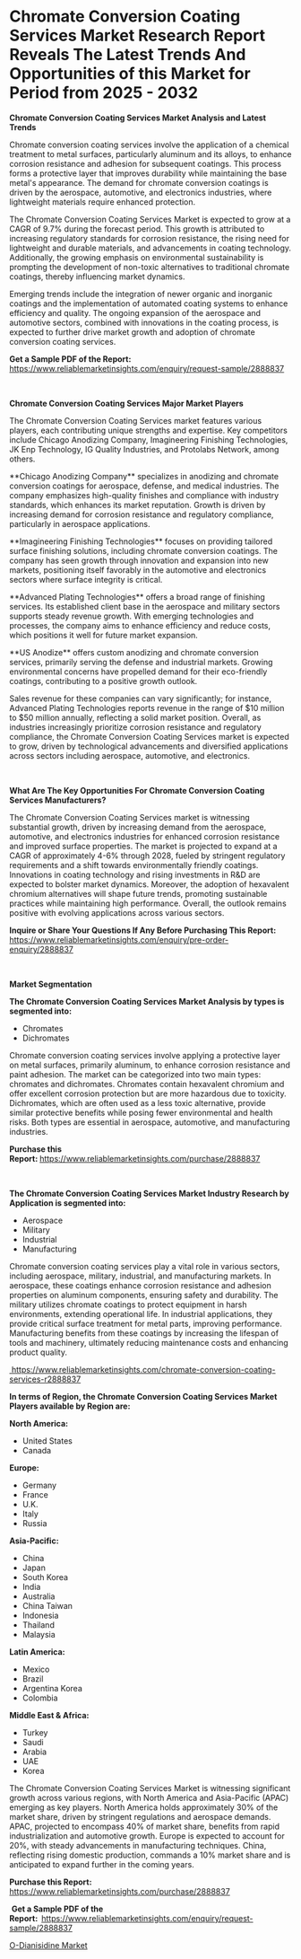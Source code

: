 <p><h1>Chromate Conversion Coating Services Market Research Report Reveals The Latest Trends And Opportunities of this Market for Period from 2025 - 2032</h1></p><p><strong>Chromate Conversion Coating Services Market Analysis and Latest Trends</strong></p>
<p><p>Chromate conversion coating services involve the application of a chemical treatment to metal surfaces, particularly aluminum and its alloys, to enhance corrosion resistance and adhesion for subsequent coatings. This process forms a protective layer that improves durability while maintaining the base metal's appearance. The demand for chromate conversion coatings is driven by the aerospace, automotive, and electronics industries, where lightweight materials require enhanced protection.</p><p>The Chromate Conversion Coating Services Market is expected to grow at a CAGR of 9.7% during the forecast period. This growth is attributed to increasing regulatory standards for corrosion resistance, the rising need for lightweight and durable materials, and advancements in coating technology. Additionally, the growing emphasis on environmental sustainability is prompting the development of non-toxic alternatives to traditional chromate coatings, thereby influencing market dynamics. </p><p>Emerging trends include the integration of newer organic and inorganic coatings and the implementation of automated coating systems to enhance efficiency and quality. The ongoing expansion of the aerospace and automotive sectors, combined with innovations in the coating process, is expected to further drive market growth and adoption of chromate conversion coating services.</p></p>
<p><strong>Get a Sample PDF of the Report:&nbsp;</strong> <a href="https://www.reliablemarketinsights.com/enquiry/request-sample/2888837?utm_campaign=2538&utm_medium=2&utm_source=Github&utm_content=ia&utm_term=14032025&utm_id=chromate-conversion-coating-services">https://www.reliablemarketinsights.com/enquiry/request-sample/2888837</a></p>
<p>&nbsp;</p>
<p><strong>Chromate Conversion Coating Services Major Market Players</strong></p>
<p><p>The Chromate Conversion Coating Services market features various players, each contributing unique strengths and expertise. Key competitors include Chicago Anodizing Company, Imagineering Finishing Technologies, JK Enp Technology, IG Quality Industries, and Protolabs Network, among others.</p><p>**Chicago Anodizing Company** specializes in anodizing and chromate conversion coatings for aerospace, defense, and medical industries. The company emphasizes high-quality finishes and compliance with industry standards, which enhances its market reputation. Growth is driven by increasing demand for corrosion resistance and regulatory compliance, particularly in aerospace applications.</p><p>**Imagineering Finishing Technologies** focuses on providing tailored surface finishing solutions, including chromate conversion coatings. The company has seen growth through innovation and expansion into new markets, positioning itself favorably in the automotive and electronics sectors where surface integrity is critical.</p><p>**Advanced Plating Technologies** offers a broad range of finishing services. Its established client base in the aerospace and military sectors supports steady revenue growth. With emerging technologies and processes, the company aims to enhance efficiency and reduce costs, which positions it well for future market expansion.</p><p>**US Anodize** offers custom anodizing and chromate conversion services, primarily serving the defense and industrial markets. Growing environmental concerns have propelled demand for their eco-friendly coatings, contributing to a positive growth outlook.</p><p>Sales revenue for these companies can vary significantly; for instance, Advanced Plating Technologies reports revenue in the range of $10 million to $50 million annually, reflecting a solid market position. Overall, as industries increasingly prioritize corrosion resistance and regulatory compliance, the Chromate Conversion Coating Services market is expected to grow, driven by technological advancements and diversified applications across sectors including aerospace, automotive, and electronics.</p></p>
<p>&nbsp;</p>
<p><strong>What Are The Key Opportunities For Chromate Conversion Coating Services Manufacturers?</strong></p>
<p><p>The Chromate Conversion Coating Services market is witnessing substantial growth, driven by increasing demand from the aerospace, automotive, and electronics industries for enhanced corrosion resistance and improved surface properties. The market is projected to expand at a CAGR of approximately 4-6% through 2028, fueled by stringent regulatory requirements and a shift towards environmentally friendly coatings. Innovations in coating technology and rising investments in R&D are expected to bolster market dynamics. Moreover, the adoption of hexavalent chromium alternatives will shape future trends, promoting sustainable practices while maintaining high performance. Overall, the outlook remains positive with evolving applications across various sectors.</p></p>
<p><strong>Inquire or Share Your Questions If Any Before Purchasing This Report:</strong> <a href="https://www.reliablemarketinsights.com/enquiry/pre-order-enquiry/2888837?utm_campaign=2538&utm_medium=2&utm_source=Github&utm_content=ia&utm_term=14032025&utm_id=chromate-conversion-coating-services">https://www.reliablemarketinsights.com/enquiry/pre-order-enquiry/2888837</a></p>
<p>&nbsp;</p>
<p><strong>Market Segmentation</strong></p>
<p><strong>The Chromate Conversion Coating Services Market Analysis by types is segmented into:</strong></p>
<p><ul><li>Chromates</li><li>Dichromates</li></ul></p>
<p><p>Chromate conversion coating services involve applying a protective layer on metal surfaces, primarily aluminum, to enhance corrosion resistance and paint adhesion. The market can be categorized into two main types: chromates and dichromates. Chromates contain hexavalent chromium and offer excellent corrosion protection but are more hazardous due to toxicity. Dichromates, which are often used as a less toxic alternative, provide similar protective benefits while posing fewer environmental and health risks. Both types are essential in aerospace, automotive, and manufacturing industries.</p></p>
<p><strong>Purchase this Report:&nbsp;</strong><a href="https://www.reliablemarketinsights.com/purchase/2888837?utm_campaign=2538&utm_medium=2&utm_source=Github&utm_content=ia&utm_term=14032025&utm_id=chromate-conversion-coating-services">https://www.reliablemarketinsights.com/purchase/2888837</a></p>
<p>&nbsp;</p>
<p><strong>The Chromate Conversion Coating Services Market Industry Research by Application is segmented into:</strong></p>
<p><ul><li>Aerospace</li><li>Military</li><li>Industrial</li><li>Manufacturing</li></ul></p>
<p><p>Chromate conversion coating services play a vital role in various sectors, including aerospace, military, industrial, and manufacturing markets. In aerospace, these coatings enhance corrosion resistance and adhesion properties on aluminum components, ensuring safety and durability. The military utilizes chromate coatings to protect equipment in harsh environments, extending operational life. In industrial applications, they provide critical surface treatment for metal parts, improving performance. Manufacturing benefits from these coatings by increasing the lifespan of tools and machinery, ultimately reducing maintenance costs and enhancing product quality.</p></p>
<p><a href="https://www.reliablemarketinsights.com/chromate-conversion-coating-services-r2888837?utm_campaign=2538&utm_medium=2&utm_source=Github&utm_content=ia&utm_term=14032025&utm_id=chromate-conversion-coating-services">&nbsp;https://www.reliablemarketinsights.com/chromate-conversion-coating-services-r2888837</a></p>
<p><strong>In terms of Region, the Chromate Conversion Coating Services Market Players available by Region are:</strong></p>
<p>
    <p> <strong> North America: </strong>
        <ul>
            <li>United States</li>
            <li>Canada</li>
        </ul>
        </p> 
    <p> <strong> Europe: </strong>
        <ul>
            <li>Germany</li>
            <li>France</li>
            <li>U.K.</li>
            <li>Italy</li>
            <li>Russia</li>
        </ul>
        </p> 
    <p> <strong> Asia-Pacific: </strong>
        <ul>
            <li>China</li>
            <li>Japan</li>
            <li>South Korea</li>
            <li>India</li>
            <li>Australia</li>
            <li>China Taiwan</li>
            <li>Indonesia</li>
            <li>Thailand</li>
            <li>Malaysia</li>
        </ul>
        </p> 
    <p> <strong> Latin America: </strong>
        <ul>
            <li>Mexico</li>
            <li>Brazil</li>
            <li>Argentina Korea</li>
            <li>Colombia</li>
        </ul>
        </p> 
    <p> <strong> Middle East & Africa: </strong>
        <ul>
            <li>Turkey</li>
            <li>Saudi</li>
            <li>Arabia</li>
            <li>UAE</li>
            <li>Korea</li>
        </ul>
    </p>
    </p>
<p><p>The Chromate Conversion Coating Services Market is witnessing significant growth across various regions, with North America and Asia-Pacific (APAC) emerging as key players. North America holds approximately 30% of the market share, driven by stringent regulations and aerospace demands. APAC, projected to encompass 40% of market share, benefits from rapid industrialization and automotive growth. Europe is expected to account for 20%, with steady advancements in manufacturing techniques. China, reflecting rising domestic production, commands a 10% market share and is anticipated to expand further in the coming years.</p></p>
<p><strong>Purchase this Report: </strong><a href="https://www.reliablemarketinsights.com/purchase/2888837?utm_campaign=2538&utm_medium=2&utm_source=Github&utm_content=ia&utm_term=14032025&utm_id=chromate-conversion-coating-services">https://www.reliablemarketinsights.com/purchase/2888837</a></p>
<p>&nbsp;<strong>Get a Sample PDF of the Report:&nbsp;&nbsp;</strong><a href="https://www.reliablemarketinsights.com/enquiry/request-sample/2888837?utm_campaign=2538&utm_medium=2&utm_source=Github&utm_content=ia&utm_term=14032025&utm_id=chromate-conversion-coating-services">https://www.reliablemarketinsights.com/enquiry/request-sample/2888837</a></p>
<p><strong></strong></p>
<p><p><a href="https://github.com/barnickclara79/Market-Research-Report-List-1/blob/main/o-dianisidine-market.md?utm_campaign=2538&utm_medium=2&utm_source=Github&utm_content=ia&utm_term=14032025&utm_id=chromate-conversion-coating-services">O-Dianisidine Market</a></p></p>